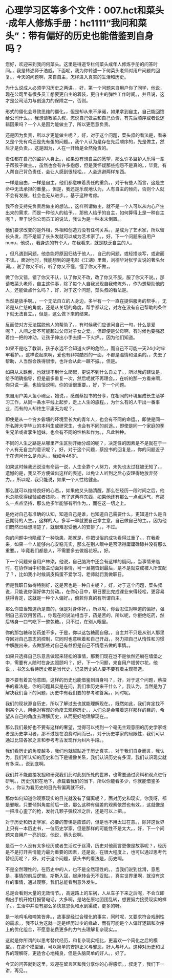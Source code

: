 # 心理学习区等多个文件：007.hct和菜头·成年人修炼手册：hc1111“我问和菜头”：带有偏好的历史也能借鉴到自身吗？

您好，欢迎来到我问何菜头。这里是得道专栏何菜头成年人修炼手册的问答时间。，我是转述师于浩威。下面呢，我为你转述一下何菜头老师对用户问题的回复。，今天的问题啊，来自自主，怎样进入真实的生活和历史。

为什么说成人必须学习历史之两讲。，好，第一个问题来自用户你了同学，他说，现在公司里有很多员工想要更自主的着装，更自主的弹性工作时间。，并且说，这才是公司活力与创造力的保障之一，否则。

形式的僵化会导致思维的僵化。，但是却从来不承诺，如果拿到自主，自己能回馈给公司什么。，我想请教菜头叔，您说自己做主和自己负责，有先后顺序或者说逻辑因果吗？一个人是因为能做主了，所以更愿意负责。

还是因为负责，所以才更能做主呢？，好，对于这个问题，菜头叔的看法是，看来又是个先有鸡还是先有蛋的问题。，我个人认为是存在先后顺序的，先是做主，然后才是负责。，这是因为，人在一开始是全然免责的。

责任都在自己的监护人身上。，如果没有想自主的愿望，那么许多监护人乐得一辈子帮孩子做主。，虽然也会有许多抱怨，但是我怀疑那些抱怨不是真的。，毕竟，有人帮自己背负责任，会让人感到很轻松。，人会逃避两样东西。

一样是自由，一样是自主，他们都意味着责任的重负。，对于有些人而言，这是生命中无法承担的重量。，但是，我还是乐观地认为，人有自主的倾向，否则个人就不会有发展，社会也无从进步。，基于这种考虑。

我不会支持先负责后做主的想法。，这样所谓做主，就不是一个人可以从内心产生出来的需求，而是一种他人的给予。，那他人给予的自主，如何算得上是一种自主呢？，至于说你公司员工的说法，我认为是一种本末倒置。。

他们要求改变的是外相，外相和创造力没有任何关系。，是成为了艺术家，所以留长头发，而不是留了长头发就可以成为艺术家了。，好，下一个问题来自用户nunu，他说，，我身边的有个人，在我看来，就是缺乏自主的人。

，但凡遇到问题，他总能将原因归结于他人。，自己的问题，或轻描淡写，或避而不谈。，面对他时，我能想到的是电影《江湖》里面，刘德华对张学友说的著名台词。，说了你又不听，听了你又不懂，懂了你又不做，。

做了你又错，错了你又不认，认了你又不改，改了你又不服，服了你又不说。，那请教菜头老师，自主这件事，除了每个人自我发现自我修炼外，，作为想帮助他的人，还能做点什么吗？，好，对于这个问题，菜头叔的看法是。

当然是放手啊。，一个无法自立的人身边，多半有一个一直在提供服务的帮手。，无论是从仁慈的角度，还是从关切的角度，帮手都认定，对方在没有自己帮助的条件下就无法自立。，但是，这么做下来的结果。

反而使对方无法摆脱他人的帮助了。，有时候我们应该问自己一句，什么是爱呢？，人间之爱不可能超过父母对子女之爱。，但即便是父母啊，有时候也要强忍着拉一把的冲动，让孩子伸出小手去摸一下火炉。，因为他们知道。

如果不是吃了教训，孩子永远不会知道火炉的危险，，而自己不可能一天24小时牢牢看护。，这样说起来啊，爱也有非常酷烈的一面，不都是温情和温柔的。，失去了帮助，人当然会跌得很惨，也许会从此一蹶不振。，但是。

如果从未跌倒，也就谈不到什么爬起，更说不到什么自立了。，所以我的建议是，给予明确指导，但是最多重复一次，然后呢就不再理会。，在听的那一方看来啊，你只说一遍，也恰恰说明，你的话很重要。，好，下一个问题。

来自用户美人鱼小碗豆，她说，，感谢蔡投书的分享，在相同的环境里成长生活学习工作，从同一条水平线上起步，走上人生的旅程。，为什么有的人干出一番事业，而有的人却终生平庸无为呢？。

即使是从一个穷乡僻壤的环境里长大的青年人，也会有不同的命运。，即使是同一所名牌大学毕业的本科生或研究生，也会有不同的前途。，即使是同一个家庭的孪生兄弟或者孪生姐妹，也会有不同的性格和作为。，凡此种种。

不同的人生之路是从哪里产生区别开始分歧的呢？，决定性的因素是不是就在于一个人有无自主的意识呢？，好，对于这个问题，蔡投书的回复是，，你的问题近乎于在询问什么是命运。，我如今46岁。

如果这时候我还说没有命运一说，人生全靠个人努力，未免也太过狂被无知了。，遗憾的是，我又不方便做出这样的表述，以免让人听到之后心安理得地放弃努力。，所以呢，我只能说，如果一个人性格健全。

那么就可以维持良好的心态。，如果他又头脑清醒，那么在经历一段时间之后，他也总能获得经验或者技能。，有了这两样东西，如果他还有那么一点点运气，有那么一点点坚持，那么他多半能够有所作为。，而在这一切之上。

是他对自己有准确的认知，知道自己是谁，也知道自己需要什么，更知道什么是自己期待的人生。，这样的人，多半一早就要自己拿主意，自己做自己的主。，因为他们既然已经想清楚了，就很难忍受他人的安排了。，不过。

你的问题中也隐藏了一种隐患，那就是，你把世俗的成功看得过重了。，在我看来，如果一个人能够内心安稳充实，那么在别人眼中是否活得庸庸碌碌并没有那么重要。，毕竟我们都是人，不需要多去做烟花呀。，好。

下一个问题来自用户林染，他说，自己脑海中还会有这样的疑问。，当事情来临时，在协作当中积极主动面对事情，可一旦拖沓到最后，是不是就变成被人所支配了？，比如我小时候调皮捣蛋不爱学习，老师就罚我做职日。

但是我职日做得特别好，这是否也是一种自主呢？，好，对于这个问题，菜头叔说，只能说你偏好体力劳动。，在你心目中，职日要比完成课业来得轻松，更容易获得肯定，这就是一种个人偏好。，倘若你真的有所谓自主。

那么你应当知道药是苦的，但是对身体好。，所以呢，你会忍住对味道的偏好，强制自己去饮用苦药。，你现在的说法相当于，药是苦的，所以呢，你拒绝吃药，然后转身一口气吃下一整包糖。，只不过，在别人眼里。

你的那包糖和苦药差不多，于是，你以这包糖而自傲。，自主并不只是从别人那里夺回对自己意志的控制，它同时也意味着和自己开战，，努力把自己从惰性和习惯中解脱出来，去做那些对自己有益但是自己不情愿去做的事情。。

如果只选择自己乐意且做起来轻松的事情，那我们现在岂不是依然还躺在墙堡之中，需要有人随时在身边照顾吗？，好，下一个问题，来自用户福劳尔花，他说，，书怎么看待历史都是当代史，记录历史的人要不要有着主观筛选。

要不要有着其他意图，这样的历史也能借鉴到自身吗？，好，对于这个问题，蔡投书的看法是，你的问题其实是在问，我们拿历史来干什么？，我认为，当然是为了解决我们当下的问题，历史中有我们要的参考和答案。，同时呢。

我们的现状源自历史，所以了解过去也就能理解现在。，既然如此，我们肯定找不到某个人，用绝对客观的角度去观察历史。，人们总是会带着这样那样的目的，希望从自己的角度去理解历史，从而更好地理解现在。。

那么我们最好也不要有这样的奢望，觉得可以找到一个毫无主观意图的历史学家或者是历史学习者，那不过是在浪费时间而已。，对于历史学家的局限性，我们可以通过比较各家之言和参考考古发现作为纠片手段。。

我们看历史的角度越多，我们也就越贴近于历史真实。，对于我们自身而言，我认为，我们所认知的历史和当下是镜像关系，我们认识历史有多深，我们认识现实就有多深。，说到底啊。

我们并不能直接发掘和研究我们此时此刻所处的世界，也需要通过资料和观点进行研判。，历史沉积在地下，承载着我们的当下，所以你能看多少，你就能借鉴多少。，你认为看历史的目光有偏离就不好。

那你如何知道你观察现实的目光就没有了偏离呢？，面对历史和现实，你我呀，都是邪眼，只要倾斜角度前后一致，那么这种有偏差的观察依然也有效。，这就像是一把准心歪了的枪，发射几颗子弹校准之后，还是可以上把。。

对于历史和历史学家，必要的警惕是应该的，但是也不用太过在意。，除非这世界上只有一本历史书，一位历史学家，但是那样的可能性不是太大。，好，下一个问题来自用户一亮蚂蚁，他说，蔡头说啊。

是否一个人没有太多经历或者生活过于丝滑，历史对他而言更像是故事呢？，经历是不是打开共情能力最为重要的因素，还是说，在很大程度上，也可以通过思考代替经历呢？，好，对于这个问题，蔡头书的看法是，历史啊。

不是全然理性的，在历史中的人，也不是全然理性的。，当我们说到丝滑，意思是，事情的前后逻辑，斯斯入寇，起承转合无不妥贴。，真实世界里啊，就没有这样的事情，通过观察，我们总能看到意外发生。

总是会看到大量的无效情节。，高速路上的车祸，人从车子下来之后呢，不会立即掏出手机开始打报警电话，大多啊，是站在原地团团乱转，想要努力接受现实的样子。，生活中并没有那么多快意恩仇和水到渠成，更多的呀。

是一地鸡毛和啼笑皆非。，故事是经过合理化的事实，同时呢，又要求符合戏剧性的需求。，我不认为这就一定是经历过少的缘故，而有可能是个人偏好逻辑和次序上的优化组合，不愿意花费更多的力气去理解复杂现实。。

这就是你所谓的以思考替代经历，和复杂现实相比，更喜欢一个简化之后的模型。，在那个模型里，可以简单的安排正义与邪恶，好人与坏人。这种对历史和世界的理解呀，更适合心地纯良，但是头脑简单的好人。，好了。

今天的问答就到这里，欢迎在留言区和我分享你的心得感悟。，叔走了，我们下一讲，再见。。